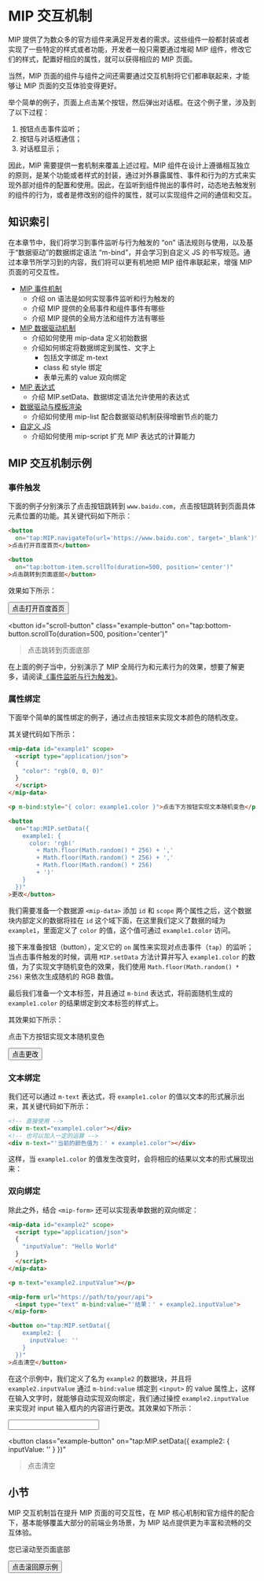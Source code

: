 # MIP 交互机制

MIP 提供了为数众多的官方组件来满足开发者的需求。这些组件一般都封装或者实现了一些特定的样式或者功能，开发者一般只需要通过堆砌 MIP 组件，修改它们的样式，配置好相应的属性，就可以获得相应的 MIP 页面。

当然，MIP 页面的组件与组件之间还需要通过交互机制将它们都串联起来，才能够让 MIP 页面的交互体验变得更好。

举个简单的例子，页面上点击某个按钮，然后弹出对话框。在这个例子里，涉及到了以下过程：

1. 按钮点击事件监听；
2. 按钮与对话框通信；
3. 对话框显示；

因此，MIP 需要提供一套机制来覆盖上述过程。MIP 组件在设计上遵循相互独立的原则，是某个功能或者样式的封装，通过对外暴露属性、事件和行为的方式来实现外部对组件的配置和使用。因此，在监听到组件抛出的事件时，动态地去触发别的组件的行为，或者是修改别的组件的属性，就可以实现组件之间的通信和交互。

## 知识索引

在本章节中，我们将学习到事件监听与行为触发的 “on” 语法规则与使用，以及基于“数据驱动”的数据绑定语法 “m-bind”，并会学习到自定义 JS 的书写规范。通过本章节所学习到的内容，我们将可以更有机地把 MIP 组件串联起来，增强 MIP 页面的可交互性。

- [MIP 事件机制](./event-and-action.md)
  + 介绍 on 语法是如何实现事件监听和行为触发的
  + 介绍 MIP 提供的全局事件和组件事件有哪些
  + 介绍 MIP 提供的全局方法和组件方法有哪些
- [MIP 数据驱动机制](./data-driven.md)
  + 介绍如何使用 mip-data 定义初始数据
  + 介绍如何绑定将数据绑定到属性、文字上
    * 包括文字绑定 m-text
    * class 和 style 绑定
    * 表单元素的 value 双向绑定
- [MIP 表达式](./expression.md)
  + 介绍 MIP.setData、数据绑定语法允许使用的表达式
- [数据驱动与模板渲染](./data-driven-and-dom-render.md)
  + 介绍如何使用 mip-list 配合数据驱动机制获得增删节点的能力
- [自定义 JS](./custom-js-by-using-mip-script.md)
  + 介绍如何使用 mip-script 扩充 MIP 表达式的计算能力

## MIP 交互机制示例

### 事件触发

下面的例子分别演示了点击按钮跳转到 `www.baidu.com`，点击按钮跳转到页面具体元素位置的功能。其关键代码如下所示：

```html
<button
  on="tap:MIP.navigateTo(url='https://www.baidu.com', target='_blank')"
>点击打开百度首页</button>

<button
  on="tap:bottom-item.scrollTo(duration=500, position='center')"
>点击跳转到页面底部</button>
```

效果如下所示：

<div class="example-wrapper">
  <button
    class="example-button"
    on="tap:MIP.navigateTo(url='https://www.baidu.com', target='_blank')"
  >点击打开百度首页</button>

  <button
    id="scroll-button"
    class="example-button"
    on="tap:bottom-button.scrollTo(duration=500, position='center')"
  >点击跳转到页面底部</button>
</div>

在上面的例子当中，分别演示了 MIP 全局行为和元素行为的效果，想要了解更多，请阅读[《事件监听与行为触发》](./event-and-action.md)。

### 属性绑定

下面举个简单的属性绑定的例子，通过点击按钮来实现文本颜色的随机改变。

其关键代码如下所示：

```html
<mip-data id="example1" scope>
  <script type="application/json">
  {
    "color": "rgb(0, 0, 0)"
  }
  </script>
</mip-data>

<p m-bind:style="{ color: example1.color }">点击下方按钮实现文本随机变色</p>

<button
  on="tap:MIP.setData({
    example1: {
      color: 'rgb('
        + Math.floor(Math.random() * 256) + ','
        + Math.floor(Math.random() * 256) + ','
        + Math.floor(Math.random() * 256)
        + ')'
    }
  })"
>更改</button>
```

我们需要准备一个数据源 `<mip-data>` 添加 `id` 和 `scope` 两个属性之后，这个数据块内部定义的数据将挂在 `id` 这个域下面，在这里我们定义了数据的域为 `example1`，里面定义了 `color` 的值，这个值可通过 `example1.color` 访问。

接下来准备按钮（button），定义它的 `on` 属性来实现对点击事件（`tap`）的监听；当点击事件触发的时候，调用 `MIP.setData` 方法计算并写入 `example1.color` 的数值，为了实现文字随机变色的效果，我们使用 `Math.floor(Math.random() * 256)` 来依次生成随机的 RGB 数值。

最后我们准备一个文本标签，并且通过 `m-bind` 表达式，将前面随机生成的 `example1.color` 的结果绑定到文本标签的样式上。

其效果如下所示：

<div class="example-wrapper">
  <mip-data id="example1" scope>
    <script type="application/json">
    {
      "color": "rgb(0,0,0)"
    }
    </script>
  </mip-data>
  <p m-bind:style="{ color: example1.color }">点击下方按钮实现文本随机变色</p>
  <button
    class="example-button"
    on="tap:MIP.setData({
      example1: {
        color: 'rgb('
          + Math.floor(Math.random() * 256) + ','
          + Math.floor(Math.random() * 256) + ','
          + Math.floor(Math.random() * 256)
          + ')'
      }
    })"
  >点击更改</button>
</div>

### 文本绑定

我们还可以通过 `m-text` 表达式，将 `example1.color` 的值以文本的形式展示出来，其关键代码如下所示：

```html
<!-- 直接使用 -->
<div m-text="example1.color"></div>
<!-- 也可以加入一定的运算 -->
<div m-text="'当前的颜色值为：' + example1.color"></div>
```

这样，当 `example1.color` 的值发生改变时，会将相应的结果以文本的形式展现出来：

<div class="example-wrapper">
  <p m-text="example1.color"></p>
  <p m-text="'当前的颜色值为：' + example1.color"></p>
</div>

### 双向绑定

除此之外，结合 `<mip-form>` 还可以实现表单数据的双向绑定：


```html
<mip-data id="example2" scope>
  <script type="application/json">
  {
    "inputValue": "Hello World"
  }
  </script>
</mip-data>

<p m-text="example2.inputValue"></p>

<mip-form url="https://path/to/your/api">
  <input type="text" m-bind:value="'结果：' + example2.inputValue">
</mip-form>

<button on="tap:MIP.setData({
    example2: {
      inputValue: ''
    }
  })"
>点击清空</button>
```

在这个示例中，我们定义了名为 `example2` 的数据块，并且将 `example2.inputValue` 通过 `m-bind:value` 绑定到 `<input>` 的 value 属性上，这样在输入文字时，就能够自动实现双向绑定，我们通过操控 `example2.inputValue` 来实现对 input 输入框内的内容进行更改。其效果如下所示：

<div class="example-wrapper">
  <mip-data id="example2" scope>
    <script type="application/json">
    {
      "inputValue": "Hello World"
    }
    </script>
  </mip-data>
  <p m-text="'结果：' + example2.inputValue"></p>

  <mip-form url="https://path/to/your/api">
    <input type="text" m-bind:value="example2.inputValue" class="example-input">
  </mip-form>

  <button class="example-button" on="tap:MIP.setData({
      example2: {
        inputValue: ''
      }
    })"
  >点击清空</button>
</div>

## 小节

MIP 交互机制旨在提升 MIP 页面的可交互性，在 MIP 核心机制和官方组件的配合下，基本能够覆盖大部分的前端业务场景，为 MIP 站点提供更为丰富和流畅的交互体验。

<div class="example-wrapper">
  <p>您已滚动至页面底部</p>
  <button class="example-button"
    id="bottom-button"
    on="tap:scroll-button.scrollTo(duration=1000, position='center')"
  >点击滚回原示例</button>
</div>




